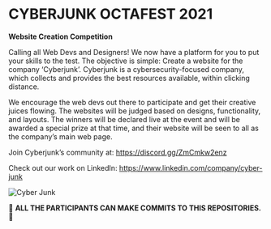# CYBERJUNK OCTAFEST 2021

**Website Creation Competition**

Calling all Web Devs and Designers! We now have a platform for you to put your skills to the test. The objective is simple: Create a website for the company ‘Cyberjunk’. Cyberjunk is a cybersecurity-focused company, which collects and provides the best resources available, within clicking distance.

We encourage the web devs out there to participate and get their creative juices flowing. The websites will be judged based on designs, functionality, and layouts. The winners will be declared live at the event and will be awarded a special prize at that time, and their website will be seen to all as the company’s main web page.

Join Cyberjunk’s community at: https://discord.gg/ZmCmkw2enz

Check out our work on LinkedIn: https://www.linkedin.com/company/cyber-junk

![Cyber Junk](https://user-images.githubusercontent.com/89853697/136569939-cc3d13cd-0945-4fed-87f6-adde044c3d1f.png)
 
🎉 **ALL THE PARTICIPANTS CAN MAKE COMMITS TO THIS REPOSITORIES.** 🎉
